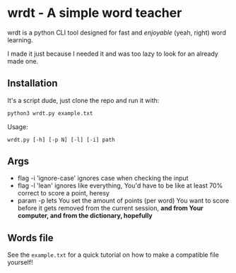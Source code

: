 # wrdt - A simple word teacher

wrdt is a python CLI tool designed for fast and *enjoyable* (yeah, right) word learning.

I made it just because I needed it and was too lazy to look for an already made one.

## Installation

It's a script dude, just clone the repo and run it with:

```sh
python3 wrdt.py example.txt
```
Usage:
```
wrdt.py [-h] [-p N] [-l] [-i] path
```

## Args

- flag -i 'ignore-case' ignores case when checking the input
- flag  -l 'lean' ignores like everything, You'd have to be like at least 70% correct to score a point, heresy
- param -p lets You set the amount of points (per word) You want to score before it gets removed from the current session, **and from Your computer, and from the dictionary, hopefully**

## Words file

See the `example.txt` for a quick tutorial on how to make a compatible file yourself!
